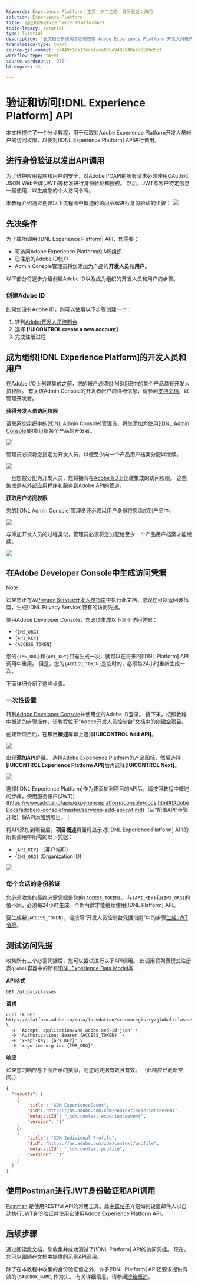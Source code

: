 ```yaml
---
keywords: Experience Platform；主页；热门主题；身份验证；访问
solution: Experience Platform
title: 验证和访问Experience PlatformAPI
topic-legacy: tutorial
type: Tutorial
description: '此文档分步说明了如何获取 Adobe Experience Platform 开发人员帐户访问权限以调用 Experience Platform API。 '
translation-type: tm+mt
source-git-commit: 5d449c1ca174cafcca988e9487940eb7550bd5cf
workflow-type: tm+mt
source-wordcount: '872'
ht-degree: 4%

---
```



# 验证和访问[!DNL Experience Platform] API

本文档提供了一个分步教程，用于获取对Adobe Experience Platform开发人员帐户的访问权限，以便对[!DNL Experience Platform] API进行调用。

## 进行身份验证以发出API调用

为了维护应用程序和用户的安全，对Adobe I/OAPI的所有请求必须使用OAuth和JSON Web令牌(JWT)等标准进行身份验证和授权。 然后，JWT与客户特定信息一起使用，以生成您的个人访问令牌。

本教程介绍通过创建以下流程图中概述的访问令牌进行身份验证的步骤：
![](images/authentication/authentication-flowchart.png)

## 先决条件

为了成功调用[!DNL Experience Platform] API，您需要：

* 可访问Adobe Experience Platform的IMS组织
* 已注册的Adobe ID帐户
* Admin Console管理员将您添加为产品的&#x200B;**开发人员**&#x200B;和&#x200B;**用户**。

以下部分将逐步介绍创建Adobe ID以及成为组织的开发人员和用户的步骤。

### 创建Adobe ID

如果您没有Adobe ID，则可以使用以下步骤创建一个：

1. 转到[Adobe开发人员控制台](https://console.adobe.io)
2. 选择 **[!UICONTROL create a new account]**
3. 完成注册过程

## 成为组织[!DNL Experience Platform]的开发人员和用户

在Adobe I/O上创建集成之前，您的帐户必须对IMS组织中的某个产品具有开发人员权限。 有关该Admin Console的开发者帐户的详细信息，请参阅[支持文档](https://helpx.adobe.com/cn/enterprise/using/manage-developers.html)，以管理开发者。

**获得开发人员访问权限**

请联系您组织中的[!DNL Admin Console]管理员，将您添加为使用[[!DNL Admin Console]](https://adminconsole.adobe.com/)的贵组织某个产品的开发者。

![](images/authentication/assign-developer.png)

管理员必须将您指定为开发人员，以便至少向一个产品用户档案分配以继续。

![](images/authentication/add-developer.png)

一旦您被分配为开发人员，您将拥有在[Adobe I/O](https://www.adobe.com/go/devs_console_ui)上创建集成的访问权限。 这些集成是从外部应用程序和服务到Adobe API的管道。

**获取用户访问权限**

您的[!DNL Admin Console]管理员还必须以用户身份将您添加到产品中。

![](images/authentication/assign-users.png)

与添加开发人员的过程类似，管理员必须将您分配给至少一个产品用户档案才能继续。

![](images/authentication/assign-user-details.png)

## 在Adobe Developer Console中生成访问凭据

>[!NOTE]
>
>如果您正在从[Privacy Service开发人员指南](../privacy-service/api/getting-started.md)中执行此文档，您现在可以返回该指南，生成[!DNL Privacy Service]特有的访问凭据。

使用Adobe Developer Console，您必须生成以下三个访问凭据：

* `{IMS_ORG}`
* `{API_KEY}`
* `{ACCESS_TOKEN}`

您的`{IMS_ORG}`和`{API_KEY}`只需生成一次，就可以在将来的[!DNL Platform] API调用中重用。 但是，您的`{ACCESS_TOKEN}`是临时的，必须每24小时重新生成一次。

下面详细介绍了这些步骤。

### 一次性设置

转到[Adobe Developer Console](https://www.adobe.com/go/devs_console_ui)并使用您的Adobe ID登录。 接下来，按照教程中概述的步骤操作，该教程位于“Adobe开发人员控制台”文档中的[创建空项目](https://www.adobe.io/apis/experienceplatform/console/docs.html#!AdobeDocs/adobeio-console/master/projects-empty.md)。

创建新项目后，在&#x200B;**项目概述**&#x200B;屏幕上选择&#x200B;**[!UICONTROL Add API]**。

![](images/authentication/add-api-button.png)

出现&#x200B;**添加API**&#x200B;屏幕。 选择Adobe Experience Platform的产品图标，然后选择&#x200B;**[!UICONTROL Experience Platform API]**&#x200B;后再选择&#x200B;**[!UICONTROL Next]**。

![](images/authentication/add-platform-api.png)

选择[!DNL Experience Platform]作为要添加到项目的API后，请按照教程中概述的步骤，使用服务帐户(JWT)](https://www.adobe.io/apis/experienceplatform/console/docs.html#!AdobeDocs/adobeio-console/master/services-add-api-jwt.md)（从“配置API”步骤开始）将API添加到项目。 [

将API添加到项目后，**项目概述**&#x200B;页面将显示对[!DNL Experience Platform] API的所有调用中所需的以下凭据：

* `{API_KEY}` （客户端ID）
* `{IMS_ORG}` (Organization ID)

![](./images/authentication/api-key-ims-org.png)

### 每个会话的身份验证

您必须收集的最终必需凭据是您的`{ACCESS_TOKEN}`。 与`{API_KEY}`和`{IMS_ORG}`的值不同，必须每24小时生成一个新令牌才能继续使用[!DNL Platform] API。

要生成新`{ACCESS_TOKEN}`，请按照“开发人员控制台凭据指南”中的步骤[生成JWT令牌](https://www.adobe.io/apis/experienceplatform/console/docs.html#!AdobeDocs/adobeio-console/master/credentials.md)。

## 测试访问凭据

收集所有三个必需凭据后，您可以尝试进行以下API调用。 此调用将列表模式注册表`global`容器中的所有[!DNL Experience Data Model](XDM)类：

**API格式**

```http
GET /global/classes
```

**请求**

```SHELL
curl -X GET https://platform.adobe.io/data/foundation/schemaregistry/global/classes \
  -H 'Accept: application/vnd.adobe.xed-id+json' \
  -H 'Authorization: Bearer {ACCESS_TOKEN}' \
  -H 'x-api-key: {API_KEY}' \
  -H 'x-gw-ims-org-id: {IMS_ORG}'
```

**响应**

如果您的响应与下面所示的类似，则您的凭据有效且有效。 （此响应已截断空间。）

```JSON
{
  "results": [
    {
        "title": "XDM ExperienceEvent",
        "$id": "https://ns.adobe.com/xdm/context/experienceevent",
        "meta:altId": "_xdm.context.experienceevent",
        "version": "1"
    },
    {
        "title": "XDM Individual Profile",
        "$id": "https://ns.adobe.com/xdm/context/profile",
        "meta:altId": "_xdm.context.profile",
        "version": "1"
    }
  ]
}
```

## 使用Postman进行JWT身份验证和API调用

[Postman](https://www.postman.com/) 是使用RESTful API的常用工具。此[中篇帖子](https://medium.com/adobetech/using-postman-for-jwt-authentication-on-adobe-i-o-7573428ffe7f)介绍如何设置邮件人以自动执行JWT身份验证并使用它使用Adobe Experience Platform API。

## 后续步骤

通过阅读此文档，您收集并成功测试了[!DNL Platform] API的访问凭据。 现在，您可以跟随在[文档](../landing/documentation/overview.md)中提供的示例API调用。

除了在本教程中收集的身份验证值之外，许多[!DNL Platform] API还要求提供有效的`{SANDBOX_NAME}`作为头。 有关详细信息，请参阅[沙箱概述](../sandboxes/home.md)。